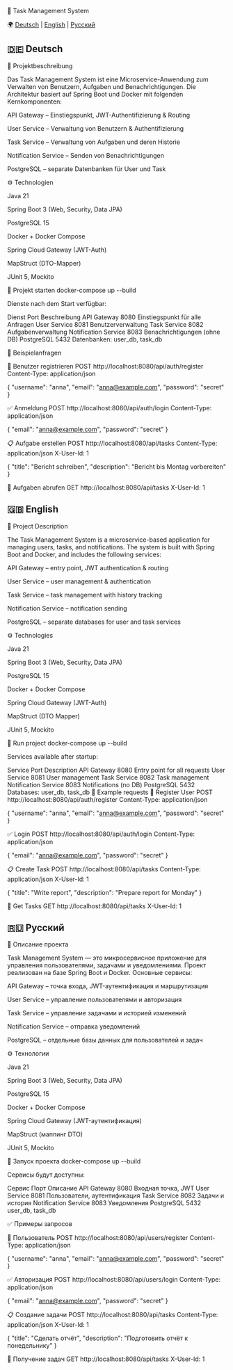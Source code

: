 📘 Task Management System

🌍 [Deutsch](#-deutsch) | [English](#-english) | [Русский](#-русский)  

## 🇩🇪 Deutsch
📖 Projektbeschreibung

Das Task Management System ist eine Microservice-Anwendung zum Verwalten von Benutzern, Aufgaben und Benachrichtigungen.
Die Architektur basiert auf Spring Boot und Docker mit folgenden Kernkomponenten:

API Gateway – Einstiegspunkt, JWT-Authentifizierung & Routing

User Service – Verwaltung von Benutzern & Authentifizierung

Task Service – Verwaltung von Aufgaben und deren Historie

Notification Service – Senden von Benachrichtigungen

PostgreSQL – separate Datenbanken für User und Task

⚙️ Technologien

Java 21

Spring Boot 3 (Web, Security, Data JPA)

PostgreSQL 15

Docker + Docker Compose

Spring Cloud Gateway (JWT-Auth)

MapStruct (DTO-Mapper)

JUnit 5, Mockito

🚀 Projekt starten
docker-compose up --build


Dienste nach dem Start verfügbar:

Dienst	Port	Beschreibung
API Gateway	8080	Einstiegspunkt für alle Anfragen
User Service	8081	Benutzerverwaltung
Task Service	8082	Aufgabenverwaltung
Notification Service	8083	Benachrichtigungen (ohne DB)
PostgreSQL	5432	Datenbanken: user_db, task_db

📌 Beispielanfragen

👤 Benutzer registrieren
POST http://localhost:8080/api/auth/register
Content-Type: application/json

{
  "username": "anna",
  "email": "anna@example.com",
  "password": "secret"
}

✅ Anmeldung
POST http://localhost:8080/api/auth/login
Content-Type: application/json

{
  "email": "anna@example.com",
  "password": "secret"
}

📋 Aufgabe erstellen
POST http://localhost:8080/api/tasks
Content-Type: application/json
X-User-Id: 1

{
  "title": "Bericht schreiben",
  "description": "Bericht bis Montag vorbereiten"
}

📖 Aufgaben abrufen
GET http://localhost:8080/api/tasks
X-User-Id: 1

## 🇬🇧 English
📖 Project Description

The Task Management System is a microservice-based application for managing users, tasks, and notifications.
The system is built with Spring Boot and Docker, and includes the following services:

API Gateway – entry point, JWT authentication & routing

User Service – user management & authentication

Task Service – task management with history tracking

Notification Service – notification sending

PostgreSQL – separate databases for user and task services

⚙️ Technologies

Java 21

Spring Boot 3 (Web, Security, Data JPA)

PostgreSQL 15

Docker + Docker Compose

Spring Cloud Gateway (JWT-Auth)

MapStruct (DTO Mapper)

JUnit 5, Mockito

🚀 Run project
docker-compose up --build


Services available after startup:

Service	Port	Description
API Gateway	8080	Entry point for all requests
User Service	8081	User management
Task Service	8082	Task management
Notification Service	8083	Notifications (no DB)
PostgreSQL	5432	Databases: user_db, task_db
📌 Example requests
👤 Register User
POST http://localhost:8080/api/auth/register
Content-Type: application/json

{
  "username": "anna",
  "email": "anna@example.com",
  "password": "secret"
}

✅ Login
POST http://localhost:8080/api/auth/login
Content-Type: application/json

{
  "email": "anna@example.com",
  "password": "secret"
}

📋 Create Task
POST http://localhost:8080/api/tasks
Content-Type: application/json
X-User-Id: 1

{
  "title": "Write report",
  "description": "Prepare report for Monday"
}

📖 Get Tasks
GET http://localhost:8080/api/tasks
X-User-Id: 1

## 🇷🇺 Русский
📖 Описание проекта

Task Management System — это микросервисное приложение для управления пользователями, задачами и уведомлениями.
Проект реализован на базе Spring Boot и Docker. Основные сервисы:

API Gateway – точка входа, JWT-аутентификация и маршрутизация

User Service – управление пользователями и авторизация

Task Service – управление задачами и историей изменений

Notification Service – отправка уведомлений

PostgreSQL – отдельные базы данных для пользователей и задач

⚙️ Технологии

Java 21

Spring Boot 3 (Web, Security, Data JPA)

PostgreSQL 15

Docker + Docker Compose

Spring Cloud Gateway (JWT-аутентификация)

MapStruct (маппинг DTO)

JUnit 5, Mockito

🚀 Запуск проекта
docker-compose up --build


Сервисы будут доступны:

Сервис	Порт	Описание
API Gateway	8080	Входная точка, JWT
User Service	8081	Пользователи, аутентификация
Task Service	8082	Задачи и история
Notification Service	8083	Уведомления
PostgreSQL	5432	user_db, task_db

✅ Примеры запросов

👤 Пользователь
POST http://localhost:8080/api/users/register
Content-Type: application/json

{
  "username": "anna",
  "email": "anna@example.com",
  "password": "secret"
}

✅ Авторизация
POST http://localhost:8080/api/users/login
Content-Type: application/json

{
  "email": "anna@example.com",
  "password": "secret"
}

📋 Создание задачи
POST http://localhost:8080/api/tasks
Content-Type: application/json
X-User-Id: 1

{
  "title": "Сделать отчёт",
  "description": "Подготовить отчёт к понедельнику"
}

📖 Получение задач
GET http://localhost:8080/api/tasks
X-User-Id: 1



